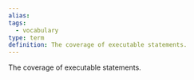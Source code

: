 ```yaml
---
alias: 
tags:
  - vocabulary
type: term
definition: The coverage of executable statements.
---
```


The coverage of executable statements.